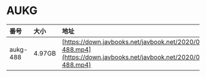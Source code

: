 # AUKG

| 番号 | 大小 | 地址 |
| :--- | :--- | :--- |
| aukg-488 | 4.97GB | [https://down.javbooks.net/javbook.net/2020/06/22/aukg-488.mp4](https://down.javbooks.net/javbook.net/2020/06/22/aukg-488.mp4) |

